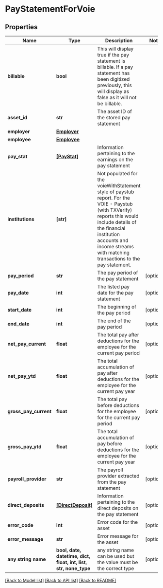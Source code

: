 # PayStatementForVoie


## Properties
Name | Type | Description | Notes
------------ | ------------- | ------------- | -------------
**billable** | **bool** | This will display true if the pay statement is billable. If a pay statement has been digitized previously, this will display as false as it will not be billable. | 
**asset_id** | **str** | The asset ID of the stored pay statement | 
**employer** | [**Employer**](Employer.md) |  | 
**employee** | [**Employee**](Employee.md) |  | 
**pay_stat** | [**[PayStat]**](PayStat.md) | Information pertaining to the earnings on the pay statement | 
**institutions** | **[str]** | Not populated for the voieWithStatement style of paystub report. For the VOIE - Paystub (with TXVerify) reports this would include details of the financial institution accounts and income streams with matching transactions to the pay statement. | 
**pay_period** | **str** | The pay period of the pay statement | [optional] 
**pay_date** | **int** | The listed pay date for the pay statement | [optional] 
**start_date** | **int** | The beginning of the pay period | [optional] 
**end_date** | **int** | The end of the pay period | [optional] 
**net_pay_current** | **float** | The total pay after deductions for the employee for the current pay period | [optional] 
**net_pay_ytd** | **float** | The total accumulation of pay after deductions for the employee for the current pay year | [optional] 
**gross_pay_current** | **float** | The total pay before deductions for the employee for the current pay period | [optional] 
**gross_pay_ytd** | **float** | The total accumulation of pay before deductions for the employee for the current pay year | [optional] 
**payroll_provider** | **str** | The payroll provider extracted from the pay statement | [optional] 
**direct_deposits** | [**[DirectDeposit]**](DirectDeposit.md) | Information pertaining to the direct deposits on the pay statement | [optional] 
**error_code** | **int** | Error code for the asset | [optional] 
**error_message** | **str** | Error message for the asset | [optional] 
**any string name** | **bool, date, datetime, dict, float, int, list, str, none_type** | any string name can be used but the value must be the correct type | [optional]

[[Back to Model list]](../README.md#documentation-for-models) [[Back to API list]](../README.md#documentation-for-api-endpoints) [[Back to README]](../README.md)


